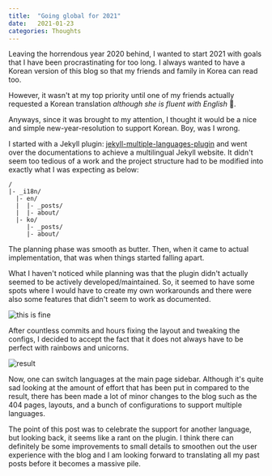 ```yaml
---
title:  "Going global for 2021"
date:   2021-01-23
categories: Thoughts
---
```


Leaving the horrendous year 2020 behind, I wanted to start 2021 with goals that I have been procrastinating for too long.
I always wanted to have a Korean version of this blog so that my friends and family in Korea can read too.

However, it wasn't at my top priority until one of my friends actually requested a Korean translation *although she is fluent with English* 🤔.

Anyways, since it was brought to my attention, I thought it would be a nice and simple new-year-resolution to support Korean. Boy, was I wrong.

I started with a Jekyll plugin: [jekyll-multiple-languages-plugin](https://github.com/kurtsson/jekyll-multiple-languages-plugin) and went over the documentations to achieve a multilingual Jekyll website.
It didn't seem too tedious of a work and the project structure had to be modified into exactly what I was expecting as below:

~~~
/
|- _i18n/
  |- en/
  |  |- _posts/
  |  |- about/
  |- ko/
     |- _posts/
     |- about/
~~~

The planning phase was smooth as butter.
Then, when it came to actual implementation, that was when things started falling apart.

What I haven't noticed while planning was that the plugin didn't actually seemed to be actively developed/maintained.
So, it seemed to have some spots where I would have to create my own workarounds and there were also some features that didn't seem to work as documented.

![this is fine](https://cdn.vox-cdn.com/uploads/chorus_image/image/49493993/this-is-fine.0.jpg)

After countless commits and hours fixing the layout and tweaking the configs, I decided to accept the fact that it does not always have to be perfect with rainbows and unicorns.

![result](https://imgur.com/nvrOnqI.png)

Now, one can switch languages at the main page sidebar.
Although it's quite sad looking at the amount of effort that has been put in compared to the result, there has been made a lot of minor changes to the blog such as the 404 pages, layouts, and a bunch of configurations to support multiple languages.

The point of this post was to celebrate the support for another language, but looking back, it seems like a rant on the plugin. I think there can definitely be some improvements to small details to smoothen out the user experience with the blog and I am looking forward to translating all my past posts before it becomes a massive pile.